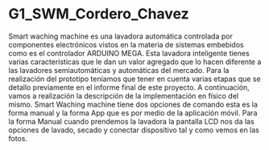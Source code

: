 # G1_SWM_Cordero_Chavez

Smart waching machine es una lavadora automática controlada por 
componentes electrónicos vistos en la materia de sistemas embebidos 
como es el controlador ARDUINO MEGA.
Esta lavadora inteligente tienes varias características que le dan un 
valor agregado que lo hacen diferente a las lavadores semiautomáticas 
y automáticas del mercado.
Para la realización del prototipo teníamos que tener en cuenta varias 
etapas que se detallo previamente en el informe final de este proyecto. 
A continuación, vamos a realización la descripción de la 
implementación en físico del mismo.
Smart Waching machine tiene dos opciones de comando esta es la 
forma manual y la forma App que es por medio de la aplicación móvil.
Para la forma Manual cuando prendemos la lavadora la pantalla LCD 
nos da las opciones de lavado, secado y conectar dispositivo tal y como 
vemos en las fotos.
